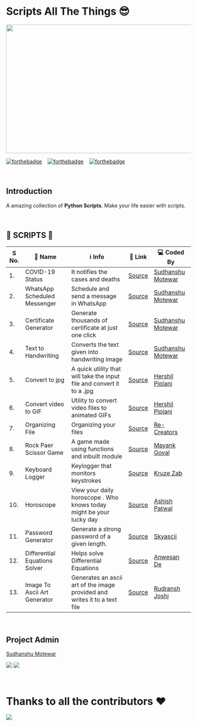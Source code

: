 # Scripts All The Things 😎

<p>
    <img src="https://i.postimg.cc/K8MxFtmj/Capture.jpg" width=650px height=350px/>
</p>

[![forthebadge](https://forthebadge.com/images/badges/built-with-love.svg)](https://forthebadge.com) &nbsp;&nbsp;
[![forthebadge](https://forthebadge.com/images/badges/powered-by-black-magic.svg)](https://forthebadge.com) &nbsp;&nbsp;
[![forthebadge](https://forthebadge.com/images/badges/made-with-python.svg)](https://forthebadge.com)

<br />

## Introduction

A amazing collection of **Python Scripts**. Make your life easier with scripts.

<br />

## 📃 SCRIPTS 📃
| S No. | 📛 Name                      | ℹ️ Info                                                                | 🔗 Link                                                                                                     | 💻 Coded By                                       |
| ----- | ---------------------------- | ---------------------------------------------------------------------- | ----------------------------------------------------------------------------------------------------------- | ------------------------------------------------- |
| 1\.   | COVID-19 Status              | It notifies the cases and deaths                                       | [Source](https://github.com/ssm0801/ScriptAllTheThings/tree/master/COVID-19%20Notifier)                     | [Sudhanshu Motewar](https://github.com/ssm0801)   |
| 2\.   | WhatsApp Scheduled Messenger | Schedule and send a message in WhatsApp                                | [Source](https://github.com/ssm0801/ScriptAllTheThings/tree/master/WhatsApp%20Scheduled%20Messenger)        | [Sudhanshu Motewar](https://github.com/ssm0801)   |
| 3\.   | Certificate Generator        | Generate thousands of certificate at just one click                    | [Source](https://github.com/ssm0801/ScriptAllTheThings/tree/master/Certificate%20Generator)                 | [Sudhanshu Motewar](https://github.com/ssm0801)   |
| 4\.   | Text to Handwriting          | Converts the text given into handwriting image                         | [Source](https://github.com/ssm0801/ScriptAllTheThings/tree/master/Text%20to%20Handwriting)                 | [Sudhanshu Motewar](https://github.com/ssm0801)   |
| 5\.   | Convert to jpg               | A quick utility that will take the input file and convert it to a .jpg | [Source](https://github.com/herkura/ScriptAllTheThings/tree/convert-to-jpg/Convert%20To%20jpg)              | [Hershil Piplani](https://github.com/herkura)     |
| 6\.   | Convert video to GIF         | Utility to convert video files to animated GIFs                        | [Source](https://github.com/herkura/ScriptAllTheThings/tree/convert-to-jpg/Video%20to%20gif)                | [Hershil Piplani](https://github.com/herkura)     |
| 7\.   | Organizing File              | Organizing your files                                                  | [Source](https://github.com/ssm0801/ScriptAllTheThings/tree/organizing-files/Automate%20Organizing%20Files) | [Re-Creators](https://github.com/Re-Creators)     |
| 8\.   | Rock Paer Scissor Game       | A game made using functions and inbuilt module                         | [Source](https://github.com/ssm0801/ScriptAllTheThings/tree/master/Rock%20Paper%20Scissor)                  | [Mayank Goyal](https://github.com/mayankgoyal-13) |
| 9\.   | Keyboard Logger              | Keylogger that monitors keystrokes                                     | [Source](https://github.com/ssm0801/ScriptAllTheThings/tree/master/Keyboard%20Logger)                       | [Kruze Zab](https://github.com/kruzezab)          |
| 10\.  | Horoscope                    | View your daily horoscope . Who knows today might be your lucky day    | [Source](https://github.com/ashish-patwal/ScriptAllTheThings/tree/horoscope/Horoscope)               | [Ashish Patwal](https://github.com/ashish-patwal) |
| 11\.  | Password Generator           | Generate a strong password of a given length.                          | [Source](https://github.com/ssm0801/ScriptAllTheThings/tree/master/StrongPasswordGenerator)                 | [Skyascii](https://github.com/savioxavier) |
| 12\.  | Differential Equations Solver| Helps solve Differential Equations                                     | [Source](https://github.com/19-ade/ScriptAllTheThings/tree/master/Differentail%20Equation%20Solver) | [Anwesan De](https://github.com/19-ade) |
| 13\.   | Image To Ascii Art Generator | Generates an ascii art of the image provided and writes it to a text file  | [Source](https://github.com/ssm0801/ScriptAllTheThings/blob/master/Image%20To%20Ascii%20Art/)               | [Rudransh Joshi](https://github.com/FireHead90544) |

<br />

## Project Admin

<p>
    <a href="https://www.linkedin.com/in/sudhanshu-motewar/">Sudhanshu Motewar</a>
</p>
<p>
  <img src="https://img.shields.io/badge/SudhanshuMotewar%20-%230077B5.svg?&style=for-the-badge&logo=linkedin&logoColor=white"/>
  <img src="https://img.shields.io/badge/sudhanshu.motewar%20-%23E4405F.svg?&style=for-the-badge&logo=Instagram&logoColor=white"/>                                                                                     
</p>

<br />

# Thanks to all the contributors ❤️

<a href = "https://github.com/ssm0801/ScriptAllTheThings/graphs/contributors">
    <img src = "https://contrib.rocks/image?repo=ssm0801/ScriptAllTheThings"/>
<a>
